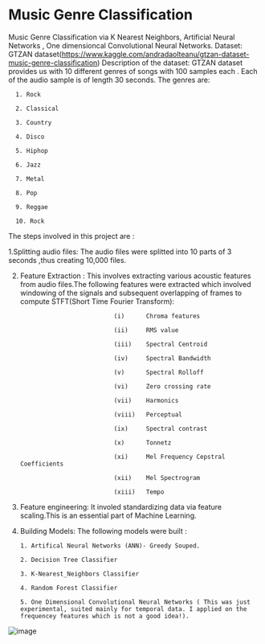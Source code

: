 # Music Genre Classification
Music Genre Classification via K Nearest Neighbors, Artificial Neural Networks , One dimensioncal Convolutional Neural Networks.
Dataset: GTZAN dataset(https://www.kaggle.com/andradaolteanu/gtzan-dataset-music-genre-classification)
Description  of the dataset: 
    GTZAN dataset provides us with 10 different genres of songs with 100 samples each . Each of the audio sample is of length 30 seconds.
    The genres are:
    
      1. Rock 
      
      2. Classical 
      
      3. Country
      
      4. Disco
      
      5. Hiphop
      
      6. Jazz 
      
      7. Metal 
      
      8. Pop 
      
      9. Reggae 
      
      10. Rock 

The steps involved in this project are :

1.Splitting audio files: The audio files were splitted into 10 parts of 3 seconds ,thus creating 10,000 files.

2. Feature Extraction : This involves extracting various acoustic features from audio files.The following features were extracted which involved windowing of the signals and subsequent  overlapping of frames to compute STFT(Short Time Fourier Transform):


                                 (i)      Chroma features 
                                 
                                 (ii)     RMS value
                                 
                                 (iii)    Spectral Centroid
                                 
                                 (iv)     Spectral Bandwidth
                                 
                                 (v)      Spectral Rolloff
                                 
                                 (vi)     Zero crossing rate
                                 
                                 (vii)    Harmonics
                                 
                                 (viii)   Perceptual
                                 
                                 (ix)     Spectral contrast
                                 
                                 (x)      Tonnetz
                                 
                                 (xi)     Mel Frequency Cepstral Coefficients
                                 
                                 (xii)    Mel Spectrogram
                                 
                                 (xiii)   Tempo
                                 
3. Feature engineering:  It involed standardizing data via feature scaling.This is an essential part of Machine Learning.

5. Building Models:
   The following models were built :
   
       1. Artifical Neural Networks (ANN)- Greedy Souped.
       
       2. Decision Tree Classifier
        
       3. K-Nearest_Neighbors Classifier
        
       4. Random Forest Classifier
       
       5. One Dimensional Convolutional Neural Networks ( This was just experimental, suited mainly for temporal data. I applied on the frequencey features which is not a good idea!).
 



![image](https://github.com/PromitHal/Music_Genre_Classification/assets/83832850/87cc9d78-c673-4d93-b633-b69e87d160ce)

                              
